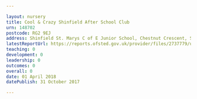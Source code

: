 ```yaml
---

layout: nursery
title: Cool & Crazy Shinfield After School Club
urn: 148702
postcode: RG2 9EJ
address: Shinfield St. Marys C of E Junior School, Chestnut Crescent, Shinfield, READING, RG2 9EJ
latestReportUrl: https://reports.ofsted.gov.uk/provider/files/2737779/urn/148702.pdf
teaching: 0
development: 0
leadership: 0
outcomes: 0
overall: 0
date: 01 April 2018 
datePublish: 31 October 2017

---
```

